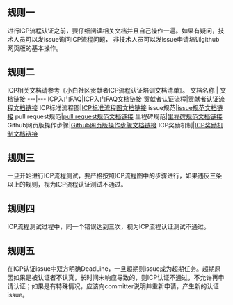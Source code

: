 ## 规则一 
进行ICP流程认证之前，要仔细阅读相关文档并且自己操作一遍。如果有疑问，技术人员可以发issue询问ICP流程问题，
非技术人员可以发issue申请培训github 网页版的基本操作。  
## 规则二
ICP相关文档请参考《小白社区贡献者ICP流程认证培训文档清单》。
文档名称 | 文档链接
---|---
ICP入门FAQ|[ICP入门FAQ文档链接](https://github.com/sibbay-ai/public/blob/master/icp%E5%85%A5%E9%97%A8FAQ.md)
贡献者认证流程|[贡献者认证流程文档链接](https://github.com/sibbay-ai/public/blob/master/%E8%B4%A1%E7%8C%AE%E8%80%85%E8%AE%A4%E8%AF%81%E6%B5%81%E7%A8%8B.md)
ICP标准流程图|[ICP标准流程图文档链接](https://www.processon.com/view/link/5a65784ce4b05a8ff311e34f)
issue规范|[issue规范文档链接](https://github.com/sibbay-ai/public/blob/master/issue%20%E8%A7%84%E8%8C%83.md)
pull request规范|[pull request规范文档链接](https://github.com/sibbay-ai/public/blob/master/pull%20request%20%E8%A7%84%E8%8C%83.md)
里程碑规范|[里程碑规范文档链接](https://github.com/sibbay-ai/public/blob/master/%E9%87%8C%E7%A8%8B%E7%A2%91%E8%A7%84%E8%8C%83.md)
Github网页版操作步骤|[Github网页版操作步骤文档链接](https://shimo.im/docs/HFYnUnbIRmYGE8Hj)
ICP奖励机制|[ICP奖励机制文档链接](https://github.com/sibbay-ai/public/blob/master/icp%E5%A5%96%E5%8A%B1%E6%9C%BA%E5%88%B6.md)
## 规则三
一旦开始进行ICP流程测试，要严格按照ICP流程图中的步骤进行，如果违反三条以上的规则，视为ICP流程认证测试不通过。
## 规则四
ICP流程测试过程中，同一个错误达到三次，视为ICP流程认证测试不通过。
## 规则五
在ICP认证issue中双方明确DeadLine，一旦超期则issue成为超期任务。超期原因如果是被认证者不认真，长时间未响应导致的，则ICP认证不通过，不允许再申请认证；如果是有特殊情况，应该向committer说明并重新申请，产生新的认证issue。
